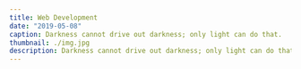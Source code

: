 ```yaml
---
title: Web Development
date: "2019-05-08"
caption: Darkness cannot drive out darkness; only light can do that.
thumbnail: ./img.jpg
description: Darkness cannot drive out darkness; only light can do that. Hate cannot drive out hate; only love can do that.
---
```

